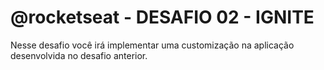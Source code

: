 # @rocketseat - DESAFIO 02 - IGNITE
Nesse desafio você irá implementar uma customização na aplicação desenvolvida no desafio anterior.
